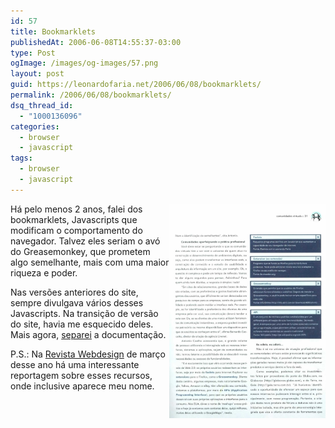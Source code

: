 ```yaml
---
id: 57
title: Bookmarklets
publishedAt: 2006-06-08T14:55:37-03:00
type: Post
ogImage: /images/og-images/57.png
layout: post
guid: https://leonardofaria.net/2006/06/08/bookmarklets/
permalink: /2006/06/08/bookmarklets/
dsq_thread_id:
  - "1000136096"
categories:
  - browser
  - javascript
tags:
  - browser
  - javascript
---
```

[<img src="/wp-content/uploads/2006/06/flickr.jpg" alt="Revista Webdesign" width="250" align="right" />](/wp-content/uploads/2006/06/flickr.jpg)Há pelo menos 2 anos, falei dos bookmarklets, Javascripts que modificam o comportamento do navegador. Talvez eles seriam o avó do Greasemonkey, que prometem algo semelhante, mais com uma maior riqueza e poder.

Nas versões anteriores do site, sempre divulgava vários desses Javascripts. Na transição de versão do site, havia me esquecido deles. Mais agora, [separei](/wp-content/uploads/2006/06/bookmarklets.html) a documentação.

P.S.: Na [Revista Webdesign](http://www.arteccom.com.br/webdesign) de março desse ano há uma interessante reportagem sobre esses recursos, onde inclusive aparece meu nome.
